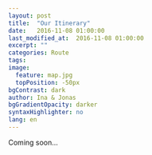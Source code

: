 ```yaml
---
layout: post
title:  "Our Itinerary"
date:   2016-11-08 01:00:00
last_modified_at:  2016-11-08 01:00:00
excerpt: ""
categories: Route
tags:
image:
  feature: map.jpg
  topPosition: -50px
bgContrast: dark
author: Ina & Jonas
bgGradientOpacity: darker
syntaxHighlighter: no
lang: en
---
```

Coming soon...
